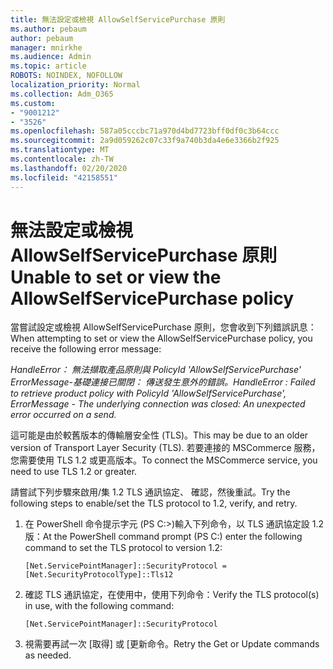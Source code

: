 ```yaml
---
title: 無法設定或檢視 AllowSelfServicePurchase 原則
ms.author: pebaum
author: pebaum
manager: mnirkhe
ms.audience: Admin
ms.topic: article
ROBOTS: NOINDEX, NOFOLLOW
localization_priority: Normal
ms.collection: Adm_O365
ms.custom:
- "9001212"
- "3526"
ms.openlocfilehash: 587a05cccbc71a970d4bd7723bff0df0c3b64ccc
ms.sourcegitcommit: 2a9d059262c07c33f9a740b3da4e6e3366b2f925
ms.translationtype: MT
ms.contentlocale: zh-TW
ms.lasthandoff: 02/20/2020
ms.locfileid: "42158551"
---
```

# <a name="unable-to-set-or-view-the-allowselfservicepurchase-policy"></a><span data-ttu-id="71b21-102">無法設定或檢視 AllowSelfServicePurchase 原則</span><span class="sxs-lookup"><span data-stu-id="71b21-102">Unable to set or view the AllowSelfServicePurchase policy</span></span>

<span data-ttu-id="71b21-103">當嘗試設定或檢視 AllowSelfServicePurchase 原則，您會收到下列錯誤訊息：</span><span class="sxs-lookup"><span data-stu-id="71b21-103">When attempting to set or view the AllowSelfServicePurchase policy, you receive the following error message:</span></span>

<span data-ttu-id="71b21-104">*HandleError： 無法擷取產品原則與 PolicyId 'AllowSelfServicePurchase' ErrorMessage-基礎連接已關閉： 傳送發生意外的錯誤。*</span><span class="sxs-lookup"><span data-stu-id="71b21-104">*HandleError : Failed to retrieve product policy with PolicyId 'AllowSelfServicePurchase', ErrorMessage - The underlying connection was closed: An unexpected error occurred on a send.*</span></span>

<span data-ttu-id="71b21-105">這可能是由於較舊版本的傳輸層安全性 (TLS)。</span><span class="sxs-lookup"><span data-stu-id="71b21-105">This may be due to an older version of Transport Layer Security (TLS).</span></span> <span data-ttu-id="71b21-106">若要連接的 MSCommerce 服務，您需要使用 TLS 1.2 或更高版本。</span><span class="sxs-lookup"><span data-stu-id="71b21-106">To connect the MSCommerce service, you need to use TLS 1.2 or greater.</span></span>  

<span data-ttu-id="71b21-107">請嘗試下列步驟來啟用/集 1.2 TLS 通訊協定、 確認，然後重試。</span><span class="sxs-lookup"><span data-stu-id="71b21-107">Try the following steps to enable/set the TLS protocol to 1.2, verify, and retry.</span></span>
 1. <span data-ttu-id="71b21-108">在 PowerShell 命令提示字元 (PS C:>\)輸入下列命令，以 TLS 通訊協定設 1.2 版：</span><span class="sxs-lookup"><span data-stu-id="71b21-108">At the PowerShell command prompt (PS C:\) enter the following command to set the TLS protocol to version 1.2:</span></span>

    `[Net.ServicePointManager]::SecurityProtocol = [Net.SecurityProtocolType]::Tls12`

2. <span data-ttu-id="71b21-109">確認 TLS 通訊協定，在使用中，使用下列命令：</span><span class="sxs-lookup"><span data-stu-id="71b21-109">Verify the TLS protocol(s) in use, with the following command:</span></span>

    `[Net.ServicePointManager]::SecurityProtocol` 

3. <span data-ttu-id="71b21-110">視需要再試一次 [取得] 或 [更新命令。</span><span class="sxs-lookup"><span data-stu-id="71b21-110">Retry the Get or Update commands as needed.</span></span>

